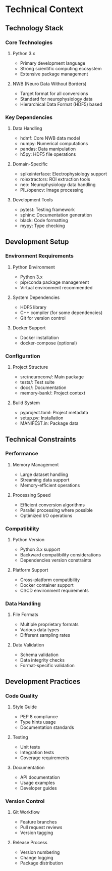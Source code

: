 # Technical Context

## Technology Stack

### Core Technologies
1. Python 3.x
   - Primary development language
   - Strong scientific computing ecosystem
   - Extensive package management

2. NWB (Neuro Data Without Borders)
   - Target format for all conversions
   - Standard for neurophysiology data
   - Hierarchical Data Format (HDF5) based

### Key Dependencies
1. Data Handling
   - hdmf: Core NWB data model
   - numpy: Numerical computations
   - pandas: Data manipulation
   - h5py: HDF5 file operations

2. Domain-Specific
   - spikeinterface: Electrophysiology support
   - roiextractors: ROI extraction tools
   - neo: Neurophysiology data handling
   - PIL/opencv: Image processing

3. Development Tools
   - pytest: Testing framework
   - sphinx: Documentation generation
   - black: Code formatting
   - mypy: Type checking

## Development Setup

### Environment Requirements
1. Python Environment
   - Python 3.x
   - pip/conda package management
   - Virtual environment recommended

2. System Dependencies
   - HDF5 library
   - C++ compiler (for some dependencies)
   - Git for version control

3. Docker Support
   - Docker installation
   - docker-compose (optional)

### Configuration
1. Project Structure
   - src/neuroconv/: Main package
   - tests/: Test suite
   - docs/: Documentation
   - memory-bank/: Project context

2. Build System
   - pyproject.toml: Project metadata
   - setup.py: Installation
   - MANIFEST.in: Package data

## Technical Constraints

### Performance
1. Memory Management
   - Large dataset handling
   - Streaming data support
   - Memory-efficient operations

2. Processing Speed
   - Efficient conversion algorithms
   - Parallel processing where possible
   - Optimized I/O operations

### Compatibility
1. Python Version
   - Python 3.x support
   - Backward compatibility considerations
   - Dependencies version constraints

2. Platform Support
   - Cross-platform compatibility
   - Docker container support
   - CI/CD environment requirements

### Data Handling
1. File Formats
   - Multiple proprietary formats
   - Various data types
   - Different sampling rates

2. Data Validation
   - Schema validation
   - Data integrity checks
   - Format-specific validation

## Development Practices

### Code Quality
1. Style Guide
   - PEP 8 compliance
   - Type hints usage
   - Documentation standards

2. Testing
   - Unit tests
   - Integration tests
   - Coverage requirements

3. Documentation
   - API documentation
   - Usage examples
   - Developer guides

### Version Control
1. Git Workflow
   - Feature branches
   - Pull request reviews
   - Version tagging

2. Release Process
   - Version numbering
   - Change logging
   - Package distribution
